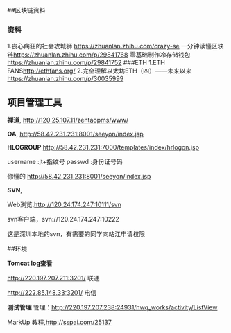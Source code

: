 

##区块链资料
### 资料
1.丧心病狂的社会攻城狮 <https://zhuanlan.zhihu.com/crazy-se>
一分钟读懂区块链<https://zhuanlan.zhihu.com/p/29841768>
零基础制作冷存储钱包<https://zhuanlan.zhihu.com/p/29841752>
###ETH
1.ETH FANS<http://ethfans.org/>
2.完全理解以太坊ETH（四）——未来以来<https://zhuanlan.zhihu.com/p/30035999>

## 项目管理工具

**禅道**,  <http://120.25.107.11/zentaopms/www/>

**OA**,  <http://58.42.231.231:8001/seeyon/index.jsp>


**HLCGROUP** <http://58.42.231.231:7000/templates/index/hrlogon.jsp>

username :jt+指纹号 passwd :身份证号码

你懂的 <http://58.42.231.231:8001/seeyon/index.jsp>

**SVN**,

Web浏览,<http://120.24.174.247:10111/svn>

svn客户端，svn://120.24.174.247:10222

这是深圳本地的svn，有需要的同学向站江申请权限



##环境

**Tomcat log查看**

<http://220.197.207.211:3201/> 联通

<http://222.85.148.33:3201/> 电信

**测试管理**
管理：<http://220.197.207.238:24931/hwq_works/activity/ListView>


MarkUp
教程,<http://sspai.com/25137>


